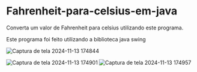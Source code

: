 # Fahrenheit-para-celsius-em-java
Converta um valor de Fahrenheit para celsius utilizando este programa.

Este programa foi feito utilizando a biblioteca java swing


![Captura de tela 2024-11-13 174844](https://github.com/user-attachments/assets/61052efd-886c-4bed-95c5-5f8caabb55f0)


![Captura de tela 2024-11-13 174901](https://github.com/user-attachments/assets/0654ce0d-59ed-4158-93b8-0c4871a0d6b8)
![Captura de tela 2024-11-13 174957](https://github.com/user-attachments/assets/3b838461-c886-4805-a6f9-61132be74a07)


